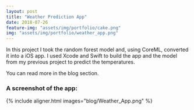 ```yaml
---
layout: post
title: "Weather Prediction App"
date: 2018-07-26
feature-img: "assets/img/portfolio/cake.png"
img: "assets/img/portfolio/weather_app.png"
---
```


In this project I took the random forest model and, using CoreML, converted it into a iOS app.
I used Xcode and Swift to build the app and the model from my previous project to predict
the temperatures.

You can read more in the blog section.
 
### A screenshot of the app:
{% include aligner.html images="blog/Weather_App.png" %}


